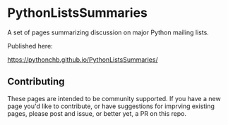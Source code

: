 # PythonListsSummaries
A set of pages summarizing discussion on major Python mailing lists.

Published here:

https://pythonchb.github.io/PythonListsSummaries/

## Contributing

These pages are intended to be community supported.  If you have a new page
you'd like to contribute, or have suggestions for imprving existing pages,
please post and issue, or better yet, a PR on this repo.

